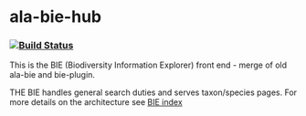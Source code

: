 # ala-bie-hub
###    [![Build Status](https://travis-ci.com/AtlasOfLivingAustralia/ala-bie-hub.svg?branch=develop)](https://travis-ci.com/AtlasOfLivingAustralia/ala-bie-hub)

This is the BIE (Biodiversity Information Explorer) front end - merge of old ala-bie and bie-plugin. 

THE BIE handles general search duties and serves taxon/species pages.
For more details on the architecture see [BIE index](http://github.com/AtlasOfLivingAustralia/bie-index)


